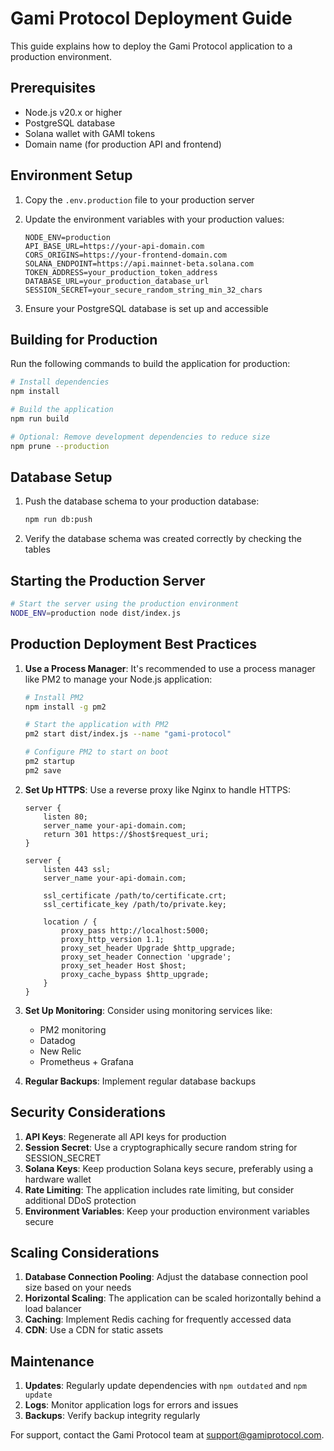 # Gami Protocol Deployment Guide

This guide explains how to deploy the Gami Protocol application to a production environment.

## Prerequisites

- Node.js v20.x or higher
- PostgreSQL database
- Solana wallet with GAMI tokens
- Domain name (for production API and frontend)

## Environment Setup

1. Copy the `.env.production` file to your production server
2. Update the environment variables with your production values:
   ```
   NODE_ENV=production
   API_BASE_URL=https://your-api-domain.com
   CORS_ORIGINS=https://your-frontend-domain.com
   SOLANA_ENDPOINT=https://api.mainnet-beta.solana.com
   TOKEN_ADDRESS=your_production_token_address
   DATABASE_URL=your_production_database_url
   SESSION_SECRET=your_secure_random_string_min_32_chars
   ```

3. Ensure your PostgreSQL database is set up and accessible

## Building for Production

Run the following commands to build the application for production:

```bash
# Install dependencies
npm install

# Build the application
npm run build

# Optional: Remove development dependencies to reduce size
npm prune --production
```

## Database Setup

1. Push the database schema to your production database:
   ```bash
   npm run db:push
   ```

2. Verify the database schema was created correctly by checking the tables

## Starting the Production Server

```bash
# Start the server using the production environment
NODE_ENV=production node dist/index.js
```

## Production Deployment Best Practices

1. **Use a Process Manager**: It's recommended to use a process manager like PM2 to manage your Node.js application:
   ```bash
   # Install PM2
   npm install -g pm2
   
   # Start the application with PM2
   pm2 start dist/index.js --name "gami-protocol"
   
   # Configure PM2 to start on boot
   pm2 startup
   pm2 save
   ```

2. **Set Up HTTPS**: Use a reverse proxy like Nginx to handle HTTPS:
   ```nginx
   server {
       listen 80;
       server_name your-api-domain.com;
       return 301 https://$host$request_uri;
   }

   server {
       listen 443 ssl;
       server_name your-api-domain.com;

       ssl_certificate /path/to/certificate.crt;
       ssl_certificate_key /path/to/private.key;

       location / {
           proxy_pass http://localhost:5000;
           proxy_http_version 1.1;
           proxy_set_header Upgrade $http_upgrade;
           proxy_set_header Connection 'upgrade';
           proxy_set_header Host $host;
           proxy_cache_bypass $http_upgrade;
       }
   }
   ```

3. **Set Up Monitoring**: Consider using monitoring services like:
   - PM2 monitoring
   - Datadog
   - New Relic
   - Prometheus + Grafana

4. **Regular Backups**: Implement regular database backups

## Security Considerations

1. **API Keys**: Regenerate all API keys for production
2. **Session Secret**: Use a cryptographically secure random string for SESSION_SECRET
3. **Solana Keys**: Keep production Solana keys secure, preferably using a hardware wallet
4. **Rate Limiting**: The application includes rate limiting, but consider additional DDoS protection
5. **Environment Variables**: Keep your production environment variables secure

## Scaling Considerations

1. **Database Connection Pooling**: Adjust the database connection pool size based on your needs
2. **Horizontal Scaling**: The application can be scaled horizontally behind a load balancer
3. **Caching**: Implement Redis caching for frequently accessed data
4. **CDN**: Use a CDN for static assets

## Maintenance

1. **Updates**: Regularly update dependencies with `npm outdated` and `npm update`
2. **Logs**: Monitor application logs for errors and issues
3. **Backups**: Verify backup integrity regularly

For support, contact the Gami Protocol team at support@gamiprotocol.com.